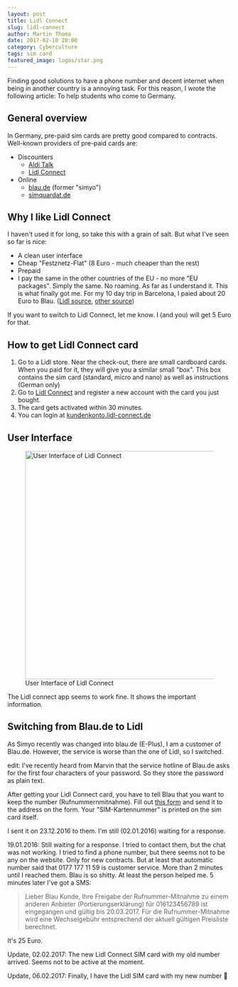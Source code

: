 ```yaml
---
layout: post
title: Lidl Connect
slug: lidl-connect
author: Martin Thoma
date: 2017-02-10 20:00
category: Cyberculture
tags: sim card
featured_image: logos/star.png
---
```

Finding good solutions to have a phone number and decent internet when being in
another country is a annoying task. For this reason, I wrote the following
article: To help students who come to Germany.


## General overview

In Germany, pre-paid sim cards are pretty good compared to contracts. Well-known
providers of pre-paid cards are:

* Discounters
    * [Aldi Talk](https://www.alditalk.de/)
    * [Lidl Connect](https://www.lidl.de/de/lidl-connect/s7373597)
* Online
    * [blau.de](https://www.blau.de/) (former "simyo")
    * [simquardat.de](https://www.simquadrat.de/)


## Why I like Lidl Connect

I haven't used it for long, so take this with a grain of salt. But what I've
seen so far is nice:

* A clean user interface
* Cheap "Festznetz-Flat" (8 Euro - much cheaper than the rest)
* Prepaid
* I pay the same in the other countries of the EU - no more "EU packages". Simply the same. No roaming. As far as I understand it. This is what finally got me. For my 10 day trip in Barcelona, I paied about 20 Euro to Blau. ([Lidl source](http://www.lidl.de/de/asset/other/LIDL_Connect_Preistabelle.pdf), [other source](https://www.teltarif.de/lidl-mobile-roaming-9-cent/news/58610.html))

<div class="info">If you want to switch to Lidl Connect, let me know. I (and you) will get 5 Euro for that.</div>


## How to get Lidl Connect card

1. Go to a Lidl store. Near the check-out, there are small cardboard cards.
   When you paid for it, they will give you a similar small "box". This box
   contains the sim card (standard, micro and nano) as well as instructions
   (German only)
2. Go to [Lidl Connect](https://www.lidl.de/de/lidl-connect/s7373597) and
   register a new account with the card you just bought.
3. The card gets activated within 30 minutes.
4. You can login at [kundenkonto.lidl-connect.de](https://kundenkonto.lidl-connect.de/)


## User Interface

<figure class="wp-caption aligncenter img-thumbnail">
    <img src="https://martin-thoma.com/images/2016/12/lidl-connect-kunden.png" alt="User Interface of Lidl Connect" style="width:512px;" />
    <figcaption class="text-center">User Interface of Lidl Connect</figcaption>
</figure>

The Lidl connect app seems to work fine. It shows the important information.


## Switching from Blau.de to Lidl

As Simyo recently was changed into blau.de (E-Plus), I am a customer of
Blau.de. However, the service is worse than the one of Lidl, so I switched.

edit: I've recently heard from Marvin that the service hotline of Blau.de asks
for the first four characters of your password. So they store the password as
plain text.

After getting your Lidl Connect card, you have to tell Blau that you want to
keep the number (Rufnummernmitnahme). Fill out <a href="https://mein.blau.de/cms/blaude/documents/blau_Verzichtserklaerung.pdf?ext=1">this form</a> and send it to the address
on the form. Your "SIM-Kartennummer" is printed on the sim card itself.

I sent it on 23.12.2016 to them. I'm still (02.01.2016) waiting for a response.

19.01.2016: Still waiting for a response. I tried to contact them, but the chat
was not working. I tried to find a phone number, but there seems not to be any
on the website. Only for new contracts. But at least that automatic number said
that 0177 177 11 59 is customer service. More than 2 minutes until I reached
them. Blau is so shitty. At least the person helped me. 5 minutes later I've
got a SMS:

> Lieber Blau Kunde, Ihre Freigabe der Rufnummer-Mitnahme zu einem anderen
> Anbieter (Portierungserklärung) für 016123456789 ist eingegangen und gültig
> bis 20.03.2017. Für die Rufnummer-Mitnahme wird eine Wechselgebühr
> entsprechend der aktuell gültigen Preisliste berechnet.

It's 25 Euro.


Update, 02.02.2017: The new Lidl Connect SIM card with my old number arrived.
Seems not to be active at the moment.

Update, 06.02.2017: Finally, I have the Lidl SIM card with my new number 🙂
